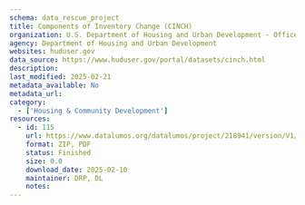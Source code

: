 ```yaml
---
schema: data_rescue_project 
title: Components of Inventory Change (CINCH)
organization: U.S. Department of Housing and Urban Development - Office of Policy Development and Research
agency: Department of Housing and Urban Development
websites: huduser.gov
data_source: https://www.huduser.gov/portal/datasets/cinch.html
description: 
last_modified: 2025-02-21
metadata_available: No
metadata_url: 
category:
  - ['Housing & Community Development'] 
resources:
  - id: 115
    url: https://www.datalumos.org/datalumos/project/218941/version/V1/view
    format: ZIP, PDF
    status: Finished
    size: 0.0
    download_date: 2025-02-10
    maintainer: DRP, DL
    notes: 
---
```

